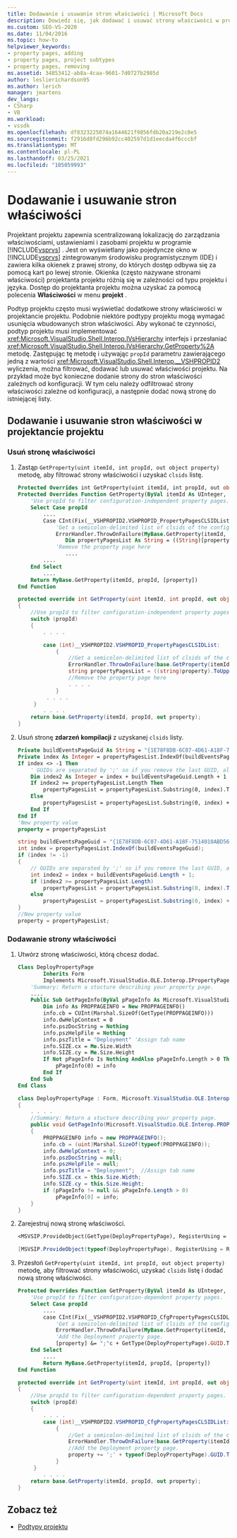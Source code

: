 ```yaml
---
title: Dodawanie i usuwanie stron właściwości | Microsoft Docs
description: Dowiedz się, jak dodawać i usuwać strony właściwości w projektancie projektu, który zapewnia scentralizowaną lokalizację do zarządzania właściwościami projektu w programie Visual Studio.
ms.custom: SEO-VS-2020
ms.date: 11/04/2016
ms.topic: how-to
helpviewer_keywords:
- property pages, adding
- property pages, project subtypes
- property pages, removing
ms.assetid: 34853412-ab8a-4caa-9601-7d0727b2985d
author: leslierichardson95
ms.author: lerich
manager: jmartens
dev_langs:
- CSharp
- VB
ms.workload:
- vssdk
ms.openlocfilehash: df8323225074a1644621f9856fdb20a219e2c8e5
ms.sourcegitcommit: f2916d8fd296b92cc402597d1d1eecda4f6cccbf
ms.translationtype: MT
ms.contentlocale: pl-PL
ms.lasthandoff: 03/25/2021
ms.locfileid: "105059993"
---
```

# <a name="add-and-remove-property-pages"></a>Dodawanie i usuwanie stron właściwości

Projektant projektu zapewnia scentralizowaną lokalizację do zarządzania właściwościami, ustawieniami i zasobami projektu w programie [!INCLUDE[vsprvs](../code-quality/includes/vsprvs_md.md)] . Jest on wyświetlany jako pojedyncze okno w [!INCLUDE[vsprvs](../code-quality/includes/vsprvs_md.md)] zintegrowanym środowisku programistycznym (IDE) i zawiera kilka okienek z prawej strony, do których dostęp odbywa się za pomocą kart po lewej stronie. Okienka (często nazywane stronami właściwości) projektanta projektu różnią się w zależności od typu projektu i języka. Dostęp do projektanta projektu można uzyskać za pomocą polecenia **Właściwości** w menu **projekt** .

Podtyp projektu często musi wyświetlać dodatkowe strony właściwości w projektancie projektu. Podobnie niektóre podtypy projektu mogą wymagać usunięcia wbudowanych stron właściwości. Aby wykonać te czynności, podtyp projektu musi implementować <xref:Microsoft.VisualStudio.Shell.Interop.IVsHierarchy> interfejs i przesłaniać <xref:Microsoft.VisualStudio.Shell.Interop.IVsHierarchy.GetProperty%2A> metodę. Zastępując tę metodę i używając `propId` parametru zawierającego jedną z wartości <xref:Microsoft.VisualStudio.Shell.Interop.__VSHPROPID2> wyliczenia, można filtrować, dodawać lub usuwać właściwości projektu. Na przykład może być konieczne dodanie strony do stron właściwości zależnych od konfiguracji. W tym celu należy odfiltrować strony właściwości zależne od konfiguracji, a następnie dodać nową stronę do istniejącej listy.

## <a name="add-and-remove-property-pages-in-project-designer"></a>Dodawanie i usuwanie stron właściwości w projektancie projektu

### <a name="remove-a-property-page"></a>Usuń stronę właściwości

1. Zastąp `GetProperty(uint itemId, int propId, out object property)` metodę, aby filtrować strony właściwości i uzyskać `clsids` listę.

    ```vb
    Protected Overrides int GetProperty(uint itemId, int propId, out object property)
    Protected Overrides Function GetProperty(ByVal itemId As UInteger, ByVal propId As Integer, ByRef [property] As Object) As Integer
        'Use propId to filter configuration-independent property pages.
        Select Case propId
            ....
            Case CInt(Fix(__VSHPROPID2.VSHPROPID_PropertyPagesCLSIDList))
                'Get a semicolon-delimited list of clsids of the configuration-independent property pages
                ErrorHandler.ThrowOnFailure(MyBase.GetProperty(itemId, propId, [property]))
                   Dim propertyPagesList As String = ((String)[property]).ToUpper(CultureInfo.InvariantCulture)
                'Remove the property page here
                   ....
            ....
        End Select
            ....
        Return MyBase.GetProperty(itemId, propId, [property])
    End Function

    ```

    ```csharp
    protected override int GetProperty(uint itemId, int propId, out object property)
    {
        //Use propId to filter configuration-independent property pages.
        switch (propId)
        {
            . . . .

            case (int)__VSHPROPID2.VSHPROPID_PropertyPagesCLSIDList:
                {
                    //Get a semicolon-delimited list of clsids of the configuration-independent property pages
                    ErrorHandler.ThrowOnFailure(base.GetProperty(itemId, propId, out property));
                    string propertyPagesList = ((string)property).ToUpper(CultureInfo.InvariantCulture);
                    //Remove the property page here
                    . . . .
                }
             . . . .
         }
            . . . .
        return base.GetProperty(itemId, propId, out property);
    }
    ```

2. Usuń stronę **zdarzeń kompilacji** z uzyskanej `clsids` listy.

    ```vb
    Private buildEventsPageGuid As String = "{1E78F8DB-6C07-4D61-A18F-7514010ABD56}"
    Private index As Integer = propertyPagesList.IndexOf(buildEventsPageGuid)
    If index <> -1 Then
        ' GUIDs are separated by ';' so if you remove the last GUID, also remove the last ';'
        Dim index2 As Integer = index + buildEventsPageGuid.Length + 1
        If index2 >= propertyPagesList.Length Then
            propertyPagesList = propertyPagesList.Substring(0, index).TrimEnd(";"c)
        Else
            propertyPagesList = propertyPagesList.Substring(0, index) + propertyPagesList.Substring(index2)
        End If
    End If
    'New property value
    property = propertyPagesList
    ```

    ```csharp
    string buildEventsPageGuid = "{1E78F8DB-6C07-4D61-A18F-7514010ABD56}";
    int index = propertyPagesList.IndexOf(buildEventsPageGuid);
    if (index != -1)
    {
        // GUIDs are separated by ';' so if you remove the last GUID, also remove the last ';'
        int index2 = index + buildEventsPageGuid.Length + 1;
        if (index2 >= propertyPagesList.Length)
            propertyPagesList = propertyPagesList.Substring(0, index).TrimEnd(';');
        else
            propertyPagesList = propertyPagesList.Substring(0, index) + propertyPagesList.Substring(index2);
    }
    //New property value
    property = propertyPagesList;
    ```

### <a name="add-a-property-page"></a>Dodawanie strony właściwości

1. Utwórz stronę właściwości, którą chcesz dodać.

    ```vb
    Class DeployPropertyPage
            Inherits Form
            Implements Microsoft.VisualStudio.OLE.Interop.IPropertyPage
        'Summary: Return a stucture describing your property page.
        ....
        Public Sub GetPageInfo(ByVal pPageInfo As Microsoft.VisualStudio.OLE.Interop.PROPPAGEINFO())
            Dim info As PROPPAGEINFO = New PROPPAGEINFO()
            info.cb = CUInt(Marshal.SizeOf(GetType(PROPPAGEINFO)))
            info.dwHelpContext = 0
            info.pszDocString = Nothing
            info.pszHelpFile = Nothing
            info.pszTitle = "Deployment" 'Assign tab name
            info.SIZE.cx = Me.Size.Width
            info.SIZE.cy = Me.Size.Height
            If Not pPageInfo Is Nothing AndAlso pPageInfo.Length > 0 Then
                pPageInfo(0) = info
            End If
        End Sub
    End Class
    ```

    ```csharp
    class DeployPropertyPage : Form, Microsoft.VisualStudio.OLE.Interop.IPropertyPage
    {
        . . . .
        //Summary: Return a stucture describing your property page.
        public void GetPageInfo(Microsoft.VisualStudio.OLE.Interop.PROPPAGEINFO[] pPageInfo)
        {
            PROPPAGEINFO info = new PROPPAGEINFO();
            info.cb = (uint)Marshal.SizeOf(typeof(PROPPAGEINFO));
            info.dwHelpContext = 0;
            info.pszDocString = null;
            info.pszHelpFile = null;
            info.pszTitle = "Deployment";  //Assign tab name
            info.SIZE.cx = this.Size.Width;
            info.SIZE.cy = this.Size.Height;
            if (pPageInfo != null && pPageInfo.Length > 0)
                pPageInfo[0] = info;
        }
    }
    ```

2. Zarejestruj nową stronę właściwości.

    ```vb
    <MSVSIP.ProvideObject(GetType(DeployPropertyPage), RegisterUsing = RegistrationMethod.CodeBase)>
    ```

    ```csharp
    [MSVSIP.ProvideObject(typeof(DeployPropertyPage), RegisterUsing = RegistrationMethod.CodeBase)]
    ```

3. Przesłoń `GetProperty(uint itemId, int propId, out object property)` metodę, aby filtrować strony właściwości, uzyskać `clsids` listę i dodać nową stronę właściwości.

    ```vb
    Protected Overrides Function GetProperty(ByVal itemId As UInteger, ByVal propId As Integer, ByRef [property] As Object) As Integer
        'Use propId to filter configuration-dependent property pages.
        Select Case propId
            ....
            case CInt(Fix(__VSHPROPID2.VSHPROPID_CfgPropertyPagesCLSIDList)):
                'Get a semicolon-delimited list of clsids of the configuration-dependent property pages.
                ErrorHandler.ThrowOnFailure(MyBase.GetProperty(itemId, propId, [property]))
                'Add the Deployment property page.
                [property] &= ";"c + GetType(DeployPropertyPage).GUID.ToString("B")
        End Select
            ....
            Return MyBase.GetProperty(itemId, propId, [property])
    End Function
    ```

    ```csharp
    protected override int GetProperty(uint itemId, int propId, out object property)
    {
        //Use propId to filter configuration-dependent property pages.
        switch (propId)
        {
            . . . .
            case (int)__VSHPROPID2.VSHPROPID_CfgPropertyPagesCLSIDList:
                {
                    //Get a semicolon-delimited list of clsids of the configuration-dependent property pages.
                    ErrorHandler.ThrowOnFailure(base.GetProperty(itemId, propId, out property));
                    //Add the Deployment property page.
                    property += ';' + typeof(DeployPropertyPage).GUID.ToString("B");
                }
         }
            . . . .
        return base.GetProperty(itemId, propId, out property);
    }
    ```

## <a name="see-also"></a>Zobacz też

- [Podtypy projektu](../extensibility/internals/project-subtypes.md)
